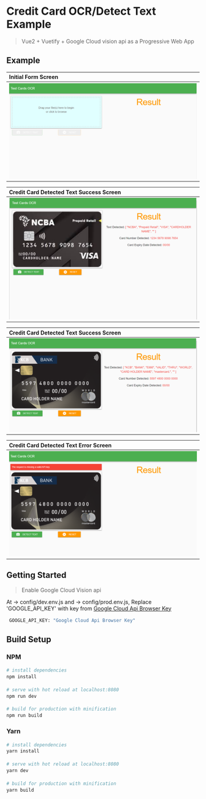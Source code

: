 # Credit Card OCR/Detect Text Example

> Vue2 + Vuetify + Google Cloud vision api as a Progressive Web App

## Example


| Initial Form Screen                         |
|:--------------------------------------------|
| ![](static/img/images/initial_form_img.png) |


| Credit Card Detected Text Success Screen   |
|:-------------------------------------------|
| ![](static/img/images/detect_text_img.png) |


| Credit Card Detected Text Success Screen     |
|:---------------------------------------------|
| ![](static/img/images/detect_text_img_2.png) |


| Credit Card Detected Text Error Screen           |
|:-------------------------------------------------|
| ![](static/img/images/detect_text_error_img.png) |


## Getting Started

> Enable Google Cloud Vision api

At -> config/dev.env.js and -> config/prod.env.js, Replace 'GOOGLE_API_KEY' with key from [Google Cloud Api Browser Key](https://console.cloud.google.com/apis/dashboard)

``` bash
 GOOGLE_API_KEY: "Google Cloud Api Browser Key"
```

## Build Setup

### NPM
``` bash
# install dependencies
npm install

# serve with hot reload at localhost:8080
npm run dev

# build for production with minification
npm run build
```
### Yarn
``` bash
# install dependencies
yarn install

# serve with hot reload at localhost:8080
yarn dev

# build for production with minification
yarn build
```


